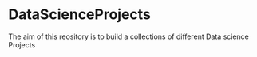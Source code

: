# DataScienceProjects
The aim of this reository is to build a collections of different Data science Projects
